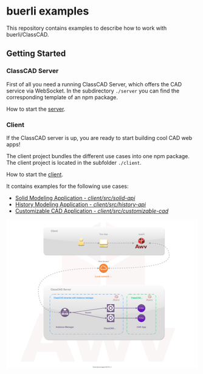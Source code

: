 # buerli examples

This repository contains examples to describe how to work with buerli/ClassCAD.

## Getting Started

### ClassCAD Server

First of all you need a running ClassCAD Server, which offers the CAD service via WebSocket. In the subdirectory `./server` you can find the corresponding template of an npm package.

How to start the [server](./server/README.md).

### Client

If the ClassCAD server is up, you are ready to start building cool CAD web apps!

The client project bundles the different use cases into one npm package. The client project is located in the subfolder `./client`.

How to start the [client](./client/README.md).

It contains examples for the following use cases:

- [Solid Modeling Application - _client/src/solid-api_](./client/src/solid-api)
- [History Modeling Application - _client/src/history-api_](./client/src/history-api)
- [Customizable CAD Application - _client/src/customizable-cad_](./client/src/customizable-cad)

![overview](./docs/images/Overview.svg)
